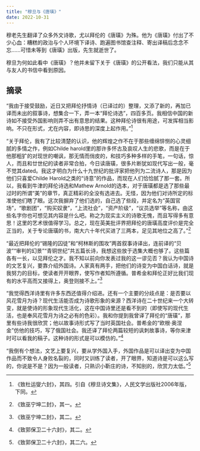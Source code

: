 ```yaml
---
title: "穆旦与《唐璜》"
date: 2022-10-31
---
```


穆老先生翻译了众多外文诗歌，尤以拜伦的《唐璜》为殊。他为《唐璜》付出了不少心血：糟糕的政治与个人环境下译诗、跑遍图书馆查注释、寄出译稿后念念不忘......可惜未等到《唐璜》出版，先生就逝世了。

穆旦为何如此看中《唐璜》？他并未留下关于《唐璜》的公开看法，我们只能从其与友人的书信中看到原因。

## 摘录

“我由于接受鼓励，近日又把拜伦抒情诗（已译过的）整理，又添了新的，再加已译而未出的叙事诗，想集合一下，弄一本“拜伦诗选”，四百多页。我相信中国的新诗如不接受外国影响则弄不出有意思的结果。这种拜伦诗很有用途，可发挥相当影响。不只在形式，尤在内容，即诗思的深度上起作用。”[^1]

“关于拜伦，我有了比较清楚的认识，他的辉煌之作不在于那些缠绵悱恻的心灵细腻的多情之作，例如Childe harold里的那许多怀古及哀叹人生的悲歌，而是在于他那粗犷的对现世的嘲讽，那无情而俏皮的，和技巧多种多样的手笔，一句话，惊人，而且和廿世纪的读者非常合拍，今日读唐璜，很多片断犹如现代写出一般，毫不觉其dated。我这才明白为什么十九世纪的批评家把他列为二流诗人，那是因为他们只喜爱Childe Harold之类的“诗意”的作品，而现在人们恰恰腻了那一套。所以，我看到牛津的拜伦诗选和Mathew Arnold的选本，对于唐璜都是选了那些最过时的所谓“美”的章节，真正精彩的全没有选进去。无怪，因为他们对诗所定的标准使他们瞎了眼。这次我摒弃了他们选的，自己选了些段，并定名为“英国官场”，“歌剧团”，“购买奴隶”，“上流社会”，“资产阶级”，“议员选举”等名称，由这些名字你也可想见其内容是什么吧。称之为现实主义的诗歌无愧，而且写得多有意思！这里的艺术很值得学习。总之，现在英美批评界把拜伦的唐璜高度评价是完全正当的，关于专论唐璜的书，南大六十年代买进了三两本，足见其地位之高了。”[^2]

“最近把拜伦的“锡隆的囚徒”和“柯林斯的围攻”两首叙事诗译出，连前译的“贝波”“审判的幻景”“青铜世纪”共五篇长诗，我想这些放于选集大概也够了。这些篇各有一长，以见拜伦之才。我不知以前向你发表过我的这一谬见否？我认为中国诗的文艺复兴，要靠介绍外国诗。人家真有两手，把他们的诗变为中国白话诗，就是我努力的目标，使读者开开眼界，使写作者知所遵循。普希金和拜伦正好比我们现有的水平高而又接得上，奥登则接不上。”[^3]

“我觉得西洋诗里有许多东西还值得介绍进。还有一个主要的分歧点是：是否要以风花雪月为诗？现代生活能否成为诗歌形象的来源？西洋诗在二十世纪来一个大转变，就是使诗的形象现代生活化，这在中国诗里还是看不到的（即使写的现代生活，也是奉风花雪月为诗之必有的色彩）。我和你提到我曾译了拜伦的“唐璜”，那里有些诗我很欣赏；他以故事诗形式写了当时英国社会。普希金的“欧根·奥涅金”仿他的技巧，写了俄国社会。我还译了拜伦两篇较短的讽刺故事诗，等你来津时可以看我的稿子。这种诗的形式是可以模仿的。”[^4]

“我倒有个想法，文艺上要复兴，要从学外国入手，外国作品是可以译出变为中国作品而不致令人身败名裂的，同时又训练了读者，开了眼界，知道诗是可以这么写的，你说是不是？因为一般读者，只熟识小靳庄的诗，不知别的，欣赏力太低。”[^5]

[^1]: 《致杜运燮六封》，其四。引自《穆旦诗文集》，人民文学出版社2006年版，下同。
[^2]: 《致巫宁坤二封》，其一。
[^3]: 《致巫宁坤二封》，其二。
[^4]: 《致郭保卫二十六封》，其二。
[^5]: 《致郭保卫二十六封》，其二六。
